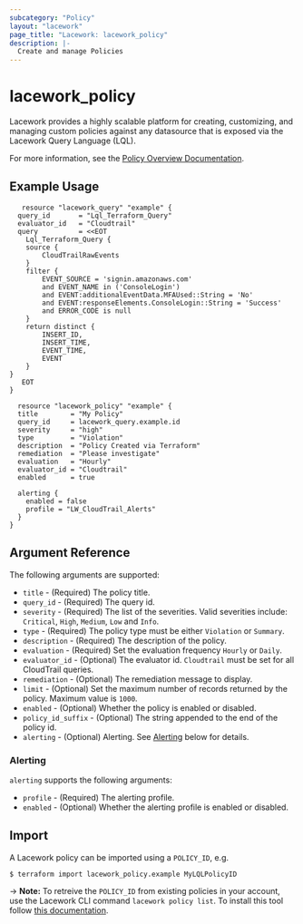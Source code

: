 ```yaml
---
subcategory: "Policy"
layout: "lacework"
page_title: "Lacework: lacework_policy"
description: |-
  Create and manage Policies
---
```


# lacework\_policy

Lacework provides a highly scalable platform for creating, customizing, and managing custom policies
against any datasource that is exposed via the Lacework Query Language (LQL).

For more information, see the [Policy Overview Documentation](https://docs.lacework.com/custom-policies-overview).

## Example Usage

```hcl
   resource "lacework_query" "example" {
  query_id       = "Lql_Terraform_Query"
  evaluator_id   = "Cloudtrail"
  query          = <<EOT
    Lql_Terraform_Query {
    source {
        CloudTrailRawEvents
    }
    filter {
        EVENT_SOURCE = 'signin.amazonaws.com'
        and EVENT_NAME in ('ConsoleLogin')
        and EVENT:additionalEventData.MFAUsed::String = 'No'
        and EVENT:responseElements.ConsoleLogin::String = 'Success'
        and ERROR_CODE is null
    }
    return distinct {
        INSERT_ID,
        INSERT_TIME,
        EVENT_TIME,
        EVENT
    }
}
   EOT
}
 
  resource "lacework_policy" "example" {
  title        = "My Policy"
  query_id     = lacework_query.example.id
  severity     = "high"
  type         = "Violation"
  description  = "Policy Created via Terraform"
  remediation  = "Please investigate"
  evaluation   = "Hourly"
  evaluator_id = "Cloudtrail"
  enabled      = true

  alerting {
    enabled = false
    profile = "LW_CloudTrail_Alerts"
  }
}
```

## Argument Reference

The following arguments are supported:

* `title` - (Required) The policy title.
* `query_id` - (Required) The query id.
* `severity` - (Required) The list of the severities. Valid severities include:
  `Critical`, `High`, `Medium`, `Low` and `Info`.
* `type` - (Required) The policy type must be either `Violation` or `Summary`.
* `description` - (Required) The description of the policy.
* `evaluation` - (Required) Set the evaluation frequency `Hourly` or `Daily`.
* `evaluator_id` - (Optional) The evaluator id. `Cloudtrail` must be set for all CloudTrail queries.
* `remediation` - (Optional) The remediation message to display.
* `limit` - (Optional) Set the maximum number of records returned by the policy. Maximum value is `1000`.
* `enabled` - (Optional) Whether the policy is enabled or disabled.
* `policy_id_suffix` - (Optional) The string appended to the end of the policy id.
* `alerting` - (Optional) Alerting. See [Alerting](#alerting) below for details.

### Alerting

`alerting` supports the following arguments:

* `profile` - (Required) The alerting profile.
* `enabled` - (Optional) Whether the alerting profile is enabled or disabled.

## Import

A Lacework policy can be imported using a `POLICY_ID`, e.g.

```
$ terraform import lacework_policy.example MyLQLPolicyID
```

-> **Note:** To retreive the `POLICY_ID` from existing policies in your account, use the
Lacework CLI command `lacework policy list`. To install this tool follow
[this documentation](https://docs.lacework.com/cli/).